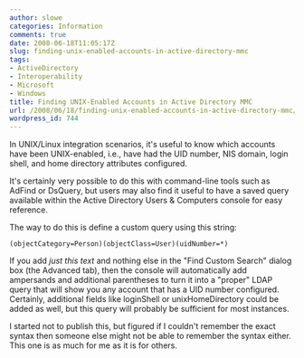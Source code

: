 ```yaml
---
author: slowe
categories: Information
comments: true
date: 2008-06-18T11:05:17Z
slug: finding-unix-enabled-accounts-in-active-directory-mmc
tags:
- ActiveDirectory
- Interoperability
- Microsoft
- Windows
title: Finding UNIX-Enabled Accounts in Active Directory MMC
url: /2008/06/18/finding-unix-enabled-accounts-in-active-directory-mmc/
wordpress_id: 744
---
```


In UNIX/Linux integration scenarios, it's useful to know which accounts have been UNIX-enabled, i.e., have had the UID number, NIS domain, login shell, and home directory attributes configured.

It's certainly very possible to do this with command-line tools such as AdFind or DsQuery, but users may also find it useful to have a saved query available within the Active Directory Users & Computers console for easy reference.

The way to do this is define a custom query using this string:

	(objectCategory=Person)(objectClass=User)(uidNumber=*)

If you add _just this text_ and nothing else in the "Find Custom Search" dialog box (the Advanced tab), then the console will automatically add ampersands and additional parentheses to turn it into a "proper" LDAP query that will show you any account that has a UID number configured. Certainly, additional fields like loginShell or unixHomeDirectory could be added as well, but this query will probably be sufficient for most instances.

I started not to publish this, but figured if I couldn't remember the exact syntax then someone else might not be able to remember the syntax either. This one is as much for me as it is for others.
